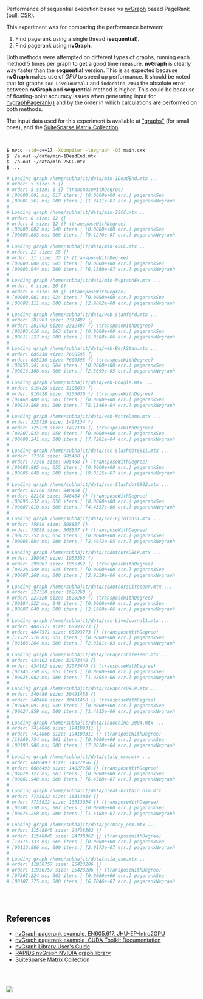 Performance of sequential execution based vs [nvGraph] based PageRank ([pull], [CSR]).

This experiment was for comparing the performance between:
1. Find pagerank using a single thread (**sequential**).
2. Find pagerank using **nvGraph**.

Both methods were attempted on different types of graphs, running each method
5 times per graph to get a good time measure. **nvGraph** is clearly way faster
than the **sequential** version. This is as expected because **nvGraph** makes
use of *GPU* to speed up performance. It should be noted that for graphs
`soc-LiveJournal1` and `indochina-2004` the absolute error between **nvGraph**
and **sequential** method is higher. This could be because of floating-point
accuracy issues when generating input for [nvgraphPagerank()] and by the order
in which calculations are performed on both methods.

The input data used for this experiment is available at ["graphs"] (for small
ones), and the [SuiteSparse Matrix Collection].

<br>

```bash
$ nvcc -std=c++17 -Xcompiler -lnvgraph -O3 main.cxx
$ ./a.out ~/data/min-1DeadEnd.mtx
$ ./a.out ~/data/min-2SCC.mtx
$ ...

# Loading graph /home/subhajit/data/min-1DeadEnd.mtx ...
# order: 5 size: 6 {}
# order: 5 size: 6 {} (transposeWithDegree)
# [00000.001 ms; 017 iters.] [0.0000e+00 err.] pagerankSeq
# [00001.561 ms; 000 iters.] [1.3411e-07 err.] pagerankNvgraph
#
# Loading graph /home/subhajit/data/min-2SCC.mtx ...
# order: 8 size: 12 {}
# order: 8 size: 12 {} (transposeWithDegree)
# [00000.002 ms; 040 iters.] [0.0000e+00 err.] pagerankSeq
# [00003.883 ms; 000 iters.] [9.1270e-07 err.] pagerankNvgraph
#
# Loading graph /home/subhajit/data/min-4SCC.mtx ...
# order: 21 size: 35 {}
# order: 21 size: 35 {} (transposeWithDegree)
# [00000.006 ms; 045 iters.] [0.0000e+00 err.] pagerankSeq
# [00003.944 ms; 000 iters.] [6.1560e-07 err.] pagerankNvgraph
#
# Loading graph /home/subhajit/data/min-NvgraphEx.mtx ...
# order: 6 size: 10 {}
# order: 6 size: 10 {} (transposeWithDegree)
# [00000.001 ms; 024 iters.] [0.0000e+00 err.] pagerankSeq
# [00002.111 ms; 000 iters.] [2.9802e-08 err.] pagerankNvgraph
#
# Loading graph /home/subhajit/data/web-Stanford.mtx ...
# order: 281903 size: 2312497 {}
# order: 281903 size: 2312497 {} (transposeWithDegree)
# [00393.616 ms; 063 iters.] [0.0000e+00 err.] pagerankSeq
# [00011.227 ms; 000 iters.] [5.0388e-06 err.] pagerankNvgraph
#
# Loading graph /home/subhajit/data/web-BerkStan.mtx ...
# order: 685230 size: 7600595 {}
# order: 685230 size: 7600595 {} (transposeWithDegree)
# [00855.541 ms; 064 iters.] [0.0000e+00 err.] pagerankSeq
# [00016.368 ms; 000 iters.] [2.3699e-05 err.] pagerankNvgraph
#
# Loading graph /home/subhajit/data/web-Google.mtx ...
# order: 916428 size: 5105039 {}
# order: 916428 size: 5105039 {} (transposeWithDegree)
# [01468.480 ms; 061 iters.] [0.0000e+00 err.] pagerankSeq
# [00019.868 ms; 000 iters.] [5.1346e-04 err.] pagerankNvgraph
#
# Loading graph /home/subhajit/data/web-NotreDame.mtx ...
# order: 325729 size: 1497134 {}
# order: 325729 size: 1497134 {} (transposeWithDegree)
# [00207.833 ms; 058 iters.] [0.0000e+00 err.] pagerankSeq
# [00008.241 ms; 000 iters.] [7.7281e-04 err.] pagerankNvgraph
#
# Loading graph /home/subhajit/data/soc-Slashdot0811.mtx ...
# order: 77360 size: 905468 {}
# order: 77360 size: 905468 {} (transposeWithDegree)
# [00086.885 ms; 055 iters.] [0.0000e+00 err.] pagerankSeq
# [00006.649 ms; 000 iters.] [9.8525e-07 err.] pagerankNvgraph
#
# Loading graph /home/subhajit/data/soc-Slashdot0902.mtx ...
# order: 82168 size: 948464 {}
# order: 82168 size: 948464 {} (transposeWithDegree)
# [00096.232 ms; 056 iters.] [0.0000e+00 err.] pagerankSeq
# [00007.010 ms; 000 iters.] [4.4357e-06 err.] pagerankNvgraph
#
# Loading graph /home/subhajit/data/soc-Epinions1.mtx ...
# order: 75888 size: 508837 {}
# order: 75888 size: 508837 {} (transposeWithDegree)
# [00077.752 ms; 054 iters.] [0.0000e+00 err.] pagerankSeq
# [00006.684 ms; 000 iters.] [2.6672e-05 err.] pagerankNvgraph
#
# Loading graph /home/subhajit/data/coAuthorsDBLP.mtx ...
# order: 299067 size: 1955352 {}
# order: 299067 size: 1955352 {} (transposeWithDegree)
# [00226.548 ms; 045 iters.] [0.0000e+00 err.] pagerankSeq
# [00007.268 ms; 000 iters.] [2.9339e-06 err.] pagerankNvgraph
#
# Loading graph /home/subhajit/data/coAuthorsCiteseer.mtx ...
# order: 227320 size: 1628268 {}
# order: 227320 size: 1628268 {} (transposeWithDegree)
# [00184.522 ms; 048 iters.] [0.0000e+00 err.] pagerankSeq
# [00007.048 ms; 000 iters.] [2.1900e-06 err.] pagerankNvgraph
#
# Loading graph /home/subhajit/data/soc-LiveJournal1.mtx ...
# order: 4847571 size: 68993773 {}
# order: 4847571 size: 68993773 {} (transposeWithDegree)
# [11527.516 ms; 051 iters.] [0.0000e+00 err.] pagerankSeq
# [00168.264 ms; 000 iters.] [2.0581e-03 err.] pagerankNvgraph
#
# Loading graph /home/subhajit/data/coPapersCiteseer.mtx ...
# order: 434102 size: 32073440 {}
# order: 434102 size: 32073440 {} (transposeWithDegree)
# [02145.250 ms; 051 iters.] [0.0000e+00 err.] pagerankSeq
# [00025.982 ms; 000 iters.] [1.9895e-06 err.] pagerankNvgraph
#
# Loading graph /home/subhajit/data/coPapersDBLP.mtx ...
# order: 540486 size: 30491458 {}
# order: 540486 size: 30491458 {} (transposeWithDegree)
# [02060.091 ms; 049 iters.] [0.0000e+00 err.] pagerankSeq
# [00024.859 ms; 000 iters.] [1.4915e-06 err.] pagerankNvgraph
#
# Loading graph /home/subhajit/data/indochina-2004.mtx ...
# order: 7414866 size: 194109311 {}
# order: 7414866 size: 194109311 {} (transposeWithDegree)
# [18560.754 ms; 061 iters.] [0.0000e+00 err.] pagerankSeq
# [00193.906 ms; 000 iters.] [7.8820e-04 err.] pagerankNvgraph
#
# Loading graph /home/subhajit/data/italy_osm.mtx ...
# order: 6686493 size: 14027956 {}
# order: 6686493 size: 14027956 {} (transposeWithDegree)
# [04029.127 ms; 063 iters.] [0.0000e+00 err.] pagerankSeq
# [00061.948 ms; 000 iters.] [6.4568e-07 err.] pagerankNvgraph
#
# Loading graph /home/subhajit/data/great-britain_osm.mtx ...
# order: 7733822 size: 16313034 {}
# order: 7733822 size: 16313034 {} (transposeWithDegree)
# [06301.550 ms; 067 iters.] [0.0000e+00 err.] pagerankSeq
# [00076.258 ms; 000 iters.] [1.6188e-07 err.] pagerankNvgraph
#
# Loading graph /home/subhajit/data/germany_osm.mtx ...
# order: 11548845 size: 24738362 {}
# order: 11548845 size: 24738362 {} (transposeWithDegree)
# [10315.133 ms; 065 iters.] [0.0000e+00 err.] pagerankSeq
# [00113.886 ms; 000 iters.] [2.0173e-07 err.] pagerankNvgraph
#
# Loading graph /home/subhajit/data/asia_osm.mtx ...
# order: 11950757 size: 25423206 {}
# order: 11950757 size: 25423206 {} (transposeWithDegree)
# [07562.224 ms; 063 iters.] [0.0000e+00 err.] pagerankSeq
# [00107.775 ms; 000 iters.] [6.7846e-07 err.] pagerankNvgraph
```

<br>
<br>


## References

- [nvGraph pagerank example, EN605.617, JHU-EP-Intro2GPU](https://github.com/JHU-EP-Intro2GPU/EN605.617/blob/master/module9/nvgraph_examples/nvgraph_Pagerank.cpp)
- [nvGraph pagerank example, CUDA Toolkit Documentation](https://docs.nvidia.com/cuda/archive/10.0/nvgraph/index.html#nvgraph-pagerank-example)
- [nvGraph Library User's Guide](https://docs.nvidia.com/cuda/archive/10.1/pdf/nvGRAPH_Library.pdf)
- [RAPIDS nvGraph NVIDIA graph library][nvGraph]
- [SuiteSparse Matrix Collection]

<br>
<br>

[![](https://i.imgur.com/iPxcsyw.jpg)](https://www.youtube.com/watch?v=fb4hqKzp_AA)

[nvGraph]: https://github.com/rapidsai/nvgraph
[nvgraphPagerank()]: https://docs.nvidia.com/cuda/archive/10.0/nvgraph/index.html#function-nvgraphpagerank
[pull]: https://github.com/puzzlef/pagerank-push-vs-pull
[CSR]: https://github.com/puzzlef/pagerank-class-vs-csr
["graphs"]: https://github.com/puzzlef/graphs
[SuiteSparse Matrix Collection]: https://suitesparse-collection-website.herokuapp.com
